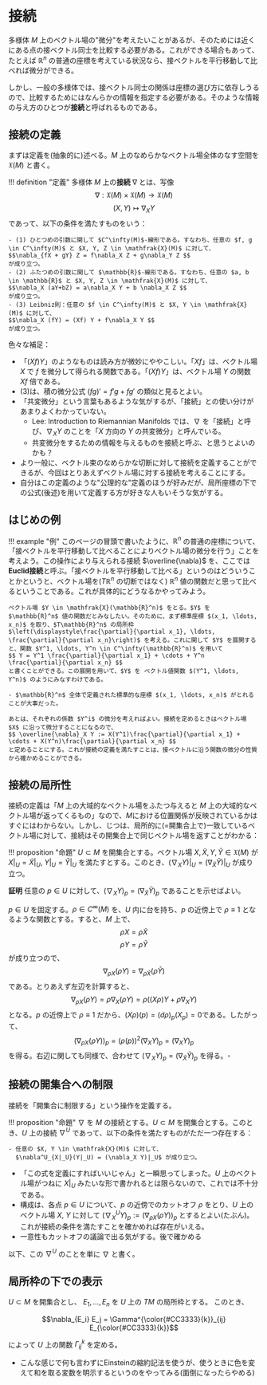 # 接続
多様体 $M$ 上のベクトル場の"微分"を考えたいことがあるが、そのためには近くにある点の接ベクトル同士を比較する必要がある。これができる場合もあって、たとえば $\mathbb{R}^n$ の普通の座標を考えている状況なら、接ベクトルを平行移動して比べれば微分ができる。

しかし、一般の多様体では、接ベクトル同士の関係は座標の選び方に依存しうるので、比較するためにはなんらかの情報を指定する必要がある。そのような情報の与え方のひとつが**接続**と呼ばれるものである。

## 接続の定義
まずは定義を(抽象的に)述べる。$M$ 上のなめらかなベクトル場全体のなす空間を $\mathfrak{X}(M)$ と書く。

!!! definition "定義"
    多様体 $M$ 上の**接続** $\nabla$ とは、写像
    $$\nabla: \mathfrak{X}(M) \times \mathfrak{X}(M) \to \mathfrak{X}(M) $$
    $$(X, Y) \mapsto \nabla_X Y $$
    であって、以下の条件を満たすものをいう：

    - (1) ひとつめの引数に関して $C^\infty(M)$-線形である。すなわち、任意の $f, g \in C^\infty(M)$ と $X, Y, Z \in \mathfrak{X}(M)$ に対して、
    $$\nabla_{fX + gY} Z = f\nabla_X Z + g\nabla_Y Z $$
    が成り立つ。
    - (2) ふたつめの引数に関して $\mathbb{R}$-線形である。すなわち、任意の $a, b \in \mathbb{R}$ と $X, Y, Z \in \mathfrak{X}(M)$ に対して、
    $$\nabla_X (aY+bZ) = a\nabla_X Y + b \nabla_X Z $$
    が成り立つ。
    - (3) Leibniz則：任意の $f \in C^\infty(M)$ と $X, Y \in \mathfrak{X}(M)$ に対して、
    $$\nabla_X (fY) = (Xf) Y + f\nabla_X Y $$
    が成り立つ。

色々な補足：

- 「$(Xf)Y$」のようなものは読み方が微妙にややこしい。「$Xf$」は、ベクトル場 $X$ で $f$ を微分して得られる関数である。「$(Xf)Y$」は、ベクトル場 $Y$ の関数 $Xf$ 倍である。
- (3)は、積の微分公式 $(fg)' = f'g + fg'$ の類似と見るとよい。
- 「共変微分」という言葉もあるような気がするが、「接続」との使い分けがあまりよくわかっていない。
    - Lee: Introduction to Riemannian Manifolds では、$\nabla$ を「接続」と呼び、$\nabla_X Y$ のことを「$X$ 方向の $Y$ の共変微分」と呼んでいる。
    - 共変微分をするための情報を与えるものを接続と呼ぶ、と思うとよいのかも？
- より一般に、ベクトル束のなめらかな切断に対して接続を定義することができるが、今回はとりあえずベクトル場に対する接続を考えることにする。
- 自分はこの定義のような"公理的な"定義のほうが好みだが、局所座標の下での公式(後述)を用いて定義する方が好きな人もいそうな気がする。

## はじめの例
!!! example "例"
    このページの冒頭で書いたように、$\mathbb{R}^n$ の普通の座標について、「接ベクトルを平行移動して比べることによりベクトル場の微分を行う」ことを考えよう。この操作により与えられる接続 $\overline{\nabla}$ を、ここでは**Euclid接続**と呼ぶ。「接ベクトルを平行移動して比べる」というのはどういうことかというと、ベクトル場を($T\mathbb{R}^n$ の切断ではなく) $\mathbb{R}^n$ 値の関数だと思って比べるということである。これが具体的にどうなるかやってみよう。
    
    ベクトル場 $Y \in \mathfrak{X}(\mathbb{R}^n)$ をとる。$Y$ を $\mathbb{R}^n$ 値の関数だとみなしたい。そのために、まず標準座標 $(x_1, \ldots, x_n)$ を取り、$T\mathbb{R}^n$ の局所枠 $\left(\displaystyle\frac{\partial}{\partial x_1}, \ldots, \frac{\partial}{\partial x_n}\right)$ を考える。これに関して $Y$ を展開すると、関数 $Y^1, \ldots, Y^n \in C^\infty(\mathbb{R}^n)$ を用いて
    $$ Y = Y^1 \frac{\partial}{\partial x_1} + \cdots + Y^n \frac{\partial}{\partial x_n} $$
    と書くことができる。この展開を用いて、$Y$ を ベクトル値関数 $(Y^1, \ldots, Y^n)$ のようにみなすわけである。

    - $\mathbb{R}^n$ 全体で定義された標準的な座標 $(x_1, \ldots, x_n)$ がとれることが大事だった。

    あとは、それぞれの係数 $Y^i$ の微分を考えればよい。接続を定めるときはベクトル場 $X$ に沿って微分することになるので、
    $$ \overline{\nabla}_X Y := X(Y^1)\frac{\partial}{\partial x_1} + \cdots + X(Y^n)\frac{\partial}{\partial x_n} $$
    と定めることにする。これが接続の定義を満たすことは、接ベクトルに沿う関数の微分の性質から確かめることができる。



## 接続の局所性
接続の定義は「$M$ 上の大域的なベクトル場をふたつ与えると $M$ 上の大域的なベクトル場が返ってくるもの」なので、$M$における位置関係が反映されているかはすぐにはわからない。しかし、じつは、局所的に(=開集合上で)一致しているベクトル場に対して、接続はその開集合上で同じベクトル場を返すことがわかる：

!!! proposition "命題"
    $U \subset M$ を開集合とする。ベクトル場 $X, \widetilde{X}, Y, \widetilde{Y} \in \mathfrak{X}(M)$ が $X|_U = \widetilde{X}|_U$, $Y|_U = \widetilde{Y}|_U$ を満たすとする。このとき、$(\nabla_{X}Y)|_U=(\nabla_{\widetilde{X}} \widetilde{Y})|_U$ が成り立つ。

**証明** 任意の $p \in U$ に対して、$(\nabla_X Y)_p = (\nabla_{\widetilde{X}}\widetilde{Y})_p$ であることを示せばよい。

$p \in U$ を固定する。$\rho \in C^\infty(M)$ を、$U$ 内に台を持ち、$p$ の近傍上で $\rho \equiv 1$ となるような関数とする。すると、$M$ 上で、
$$\rho X = \rho \widetilde{X} $$
$$\rho Y = \rho \widetilde{Y} $$
が成り立つので、
$$\nabla_{\rho X}(\rho Y) = \nabla_{\rho \widetilde{X}}(\rho \widetilde{Y}) $$
である。とりあえず左辺を計算すると、
$$\nabla_{\rho X} (\rho Y) = \rho \nabla_{X} (\rho Y) = \rho((X \rho) Y + \rho \nabla_X Y ) $$
となる。$p$ の近傍上で $\rho \equiv 1$ だから、$(X \rho)(p) = (d\rho)_p(X_p) = 0$である。したがって、
$$(\nabla_{\rho X} (\rho Y))_p = (\rho(p))^2 (\nabla_X Y)_p = (\nabla_X Y)_p $$
を得る。右辺に関しても同様で、合わせて
$(\nabla_X Y)_p = (\nabla_{\widetilde{X}} \widetilde{Y})_p$
を得る。$\square$

## 接続の開集合への制限
接続を「開集合に制限する」という操作を定義する。

!!! proposition "命題"
    $\nabla$ を $M$ の接続とする。$U \subset M$ を開集合とする。このとき、$U$ 上の接続 $\nabla^U$ であって、以下の条件を満たすものがただ一つ存在する：

    - 任意の $X, Y \in \mathfrak{X}(M)$ に対して、
      $\nabla^U_{X|_U}(Y|_U) = (\nabla_X Y)|_U$ が成り立つ。

- 「この式を定義にすればいいじゃん」と一瞬思ってしまった。$U$ 上のベクトル場がつねに $X|_U$ みたいな形で書かれるとは限らないので、これでは不十分である。
- 構成は、各点 $p \in U$ について、$p$ の近傍でのカットオフ $\rho$ をとり、$U$ 上のベクトル場 $X$, $Y$ に対して $(\nabla^U_X Y)_p := (\nabla_{\rho X}(\rho Y))_p$ とするとよい(たぶん)。これが接続の条件を満たすことを確かめれば存在がいえる。
- 一意性もカットオフの議論で出る気がする。後で確かめる

以下、この $\nabla^U$ のことを単に $\nabla$ と書く。

## 局所枠の下での表示
$U \subset M$ を開集合とし、 $E_1, \ldots, E_n$ を $U$ 上の $TM$ の局所枠とする。
このとき、

$$\nabla_{E_i} E_j = \Gamma^{\color{#CC3333}{k}}_{ij} E_{\color{#CC3333}{k}}$$

によって $U$ 上の関数 $\Gamma^k_{ij}$ を定める。

- こんな感じで何も言わずにEinsteinの縮約記法を使うが、使うときに色を変えて和を取る変数を明示するというのをやってみる(面倒になったらやめる)